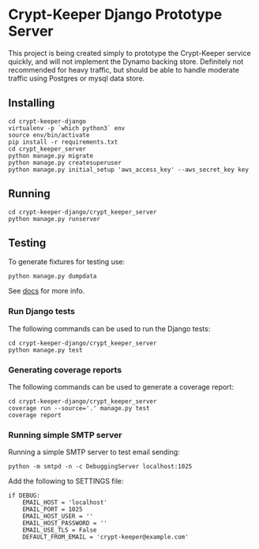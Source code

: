 # Crypt-Keeper Django Prototype Server
This project is being created simply to prototype the Crypt-Keeper service quickly, and will not implement the Dynamo backing store. Definitely not recommended for heavy traffic, but should be able to handle moderate traffic using Postgres or mysql data store.

## Installing

    cd crypt-keeper-django
    virtualenv -p `which python3` env
    source env/bin/activate
    pip install -r requirements.txt
    cd crypt_keeper_server
    python manage.py migrate
    python manage.py createsuperuser
    python manage.py initial_setup 'aws_access_key' --aws_secret_key key

## Running

    cd crypt-keeper-django/crypt_keeper_server
    python manage.py runserver

## Testing
To generate fixtures for testing use:

    python manage.py dumpdata
    
See [docs](https://docs.djangoproject.com/en/1.10/ref/django-admin/#dumpdata) for more info.

### Run Django tests
The following commands can be used to run the Django tests:

    cd crypt-keeper-django/crypt_keeper_server
    python manage.py test

### Generating coverage reports
The following commands can be used to generate a coverage report:

    cd crypt-keeper-django/crypt_keeper_server
    coverage run --source='.' manage.py test
    coverage report

### Running simple SMTP server
 Running a simple SMTP server to test email sending:
 
    python -m smtpd -n -c DebuggingServer localhost:1025
    
Add the following to SETTINGS file:

    if DEBUG:
        EMAIL_HOST = 'localhost'
        EMAIL_PORT = 1025
        EMAIL_HOST_USER = ''
        EMAIL_HOST_PASSWORD = ''
        EMAIL_USE_TLS = False
        DEFAULT_FROM_EMAIL = 'crypt-keeper@example.com'

